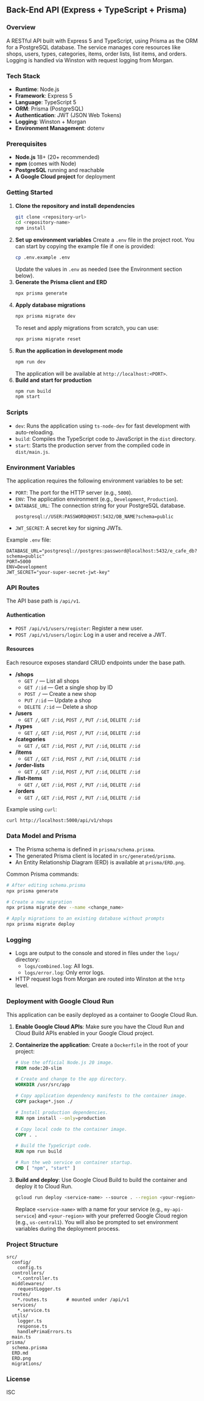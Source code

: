 ## Back-End API (Express + TypeScript + Prisma)

### Overview
A RESTful API built with Express 5 and TypeScript, using Prisma as the ORM for a PostgreSQL database. The service manages core resources like shops, users, types, categories, items, order lists, list items, and orders. Logging is handled via Winston with request logging from Morgan.

### Tech Stack
- **Runtime**: Node.js
- **Framework**: Express 5
- **Language**: TypeScript 5
- **ORM**: Prisma (PostgreSQL)
- **Authentication**: JWT (JSON Web Tokens)
- **Logging**: Winston + Morgan
- **Environment Management**: dotenv

### Prerequisites
- **Node.js** 18+ (20+ recommended)
- **npm** (comes with Node)
- **PostgreSQL** running and reachable
- **A Google Cloud project** for deployment

### Getting Started
1. **Clone the repository and install dependencies**
   ```bash
   git clone <repository-url>
   cd <repository-name>
   npm install
   ```
2. **Set up environment variables**
   Create a `.env` file in the project root. You can start by copying the example file if one is provided:
   ```bash
   cp .env.example .env
   ```
   Update the values in `.env` as needed (see the Environment section below).
3. **Generate the Prisma client and ERD**
   ```bash
   npx prisma generate
   ```
4. **Apply database migrations**
   ```bash
   npx prisma migrate dev
   ```
   To reset and apply migrations from scratch, you can use:
   ```bash
   npx prisma migrate reset
   ```
5. **Run the application in development mode**
   ```bash
   npm run dev
   ```
   The application will be available at `http://localhost:<PORT>`.
6. **Build and start for production**
   ```bash
   npm run build
   npm start
   ```

### Scripts
- `dev`: Runs the application using `ts-node-dev` for fast development with auto-reloading.
- `build`: Compiles the TypeScript code to JavaScript in the `dist` directory.
- `start`: Starts the production server from the compiled code in `dist/main.js`.

### Environment Variables
The application requires the following environment variables to be set:

- `PORT`: The port for the HTTP server (e.g., `5000`).
- `ENV`: The application environment (e.g., `Development`, `Production`).
- `DATABASE_URL`: The connection string for your PostgreSQL database.
  ```
  postgresql://USER:PASSWORD@HOST:5432/DB_NAME?schema=public
  ```
- `JWT_SECRET`: A secret key for signing JWTs.

Example `.env` file:
```env
DATABASE_URL="postgresql://postgres:password@localhost:5432/e_cafe_db?schema=public"
PORT=5000
ENV=Development
JWT_SECRET="your-super-secret-jwt-key"
```

### API Routes
The API base path is `/api/v1`.

#### Authentication
- `POST /api/v1/users/register`: Register a new user.
- `POST /api/v1/users/login`: Log in a user and receive a JWT.

#### Resources
Each resource exposes standard CRUD endpoints under the base path.

- **/shops**
  - `GET /` — List all shops
  - `GET /:id` — Get a single shop by ID
  - `POST /` — Create a new shop
  - `PUT /:id` — Update a shop
  - `DELETE /:id` — Delete a shop
- **/users**
  - `GET /`, `GET /:id`, `POST /`, `PUT /:id`, `DELETE /:id`
- **/types**
  - `GET /`, `GET /:id`, `POST /`, `PUT /:id`, `DELETE /:id`
- **/categories**
  - `GET /`, `GET /:id`, `POST /`, `PUT /:id`, `DELETE /:id`
- **/items**
  - `GET /`, `GET /:id`, `POST /`, `PUT /:id`, `DELETE /:id`
- **/order-lists**
  - `GET /`, `GET /:id`, `POST /`, `PUT /:id`, `DELETE /:id`
- **/list-items**
  - `GET /`, `GET /:id`, `POST /`, `PUT /:id`, `DELETE /:id`
- **/orders**
  - `GET /`, `GET /:id`, `POST /`, `PUT /:id`, `DELETE /:id`

Example using `curl`:
```bash
curl http://localhost:5000/api/v1/shops
```

### Data Model and Prisma
- The Prisma schema is defined in `prisma/schema.prisma`.
- The generated Prisma client is located in `src/generated/prisma`.
- An Entity Relationship Diagram (ERD) is available at `prisma/ERD.png`.

Common Prisma commands:
```bash
# After editing schema.prisma
npx prisma generate

# Create a new migration
npx prisma migrate dev --name <change_name>

# Apply migrations to an existing database without prompts
npx prisma migrate deploy
```

### Logging
- Logs are output to the console and stored in files under the `logs/` directory:
  - `logs/combined.log`: All logs.
  - `logs/error.log`: Only error logs.
- HTTP request logs from Morgan are routed into Winston at the `http` level.

### Deployment with Google Cloud Run
This application can be easily deployed as a container to Google Cloud Run.

1.  **Enable Google Cloud APIs**: Make sure you have the Cloud Run and Cloud Build APIs enabled in your Google Cloud project.
2.  **Containerize the application**: Create a `Dockerfile` in the root of your project:

    ```Dockerfile
    # Use the official Node.js 20 image.
    FROM node:20-slim

    # Create and change to the app directory.
    WORKDIR /usr/src/app

    # Copy application dependency manifests to the container image.
    COPY package*.json ./

    # Install production dependencies.
    RUN npm install --only=production

    # Copy local code to the container image.
    COPY . .

    # Build the TypeScript code.
    RUN npm run build

    # Run the web service on container startup.
    CMD [ "npm", "start" ]
    ```
3. **Build and deploy**: Use Google Cloud Build to build the container and deploy it to Cloud Run.

   ```bash
   gcloud run deploy <service-name> --source . --region <your-region>
   ```

   Replace `<service-name>` with a name for your service (e.g., `my-api-service`) and `<your-region>` with your preferred Google Cloud region (e.g., `us-central1`). You will also be prompted to set environment variables during the deployment process.

### Project Structure
```
src/
  config/
    config.ts
  controllers/
    *.controller.ts
  middlewares/
    requestLogger.ts
  routes/
    *.routes.ts       # mounted under /api/v1
  services/
    *.service.ts
  utils/
    logger.ts
    response.ts
    handlePrimaErrors.ts
  main.ts
prisma/
  schema.prisma
  ERD.md
  ERD.png
  migrations/
```

### License
ISC
